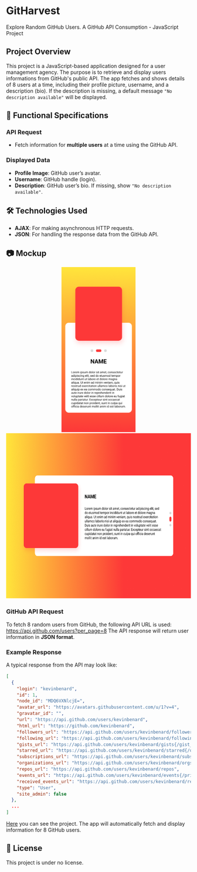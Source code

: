 # GitHarvest

Explore Random GitHub Users.
A GitHub API Consumption - JavaScript Project

## Project Overview

This project is a JavaScript-based application designed for a user management agency. The purpose is to retrieve and display users informations from GitHub's public API. The app fetches and shows details of 8 users at a time, including their profile picture, username, and a description (bio). If the description is missing, a default message `"No description available"` will be displayed.

## 🎯 Functional Specifications

### API Request

- Fetch information for **multiple users** at a time using the GitHub API.
  
### Displayed Data

- **Profile Image**: GitHub user’s avatar.
- **Username**: GitHub handle (login).
- **Description**: GitHub user’s bio. If missing, show `"No description available"`.

## 🛠️ Technologies Used

- **AJAX**: For making asynchronous HTTP requests.
- **JSON**: For handling the response data from the GitHub API.

## 📷 Mockup

<p align="center">
  <img src="./assets/Android Compact.png" alt="mobile mockup" height="450">
  <img src="./assets/Desktop.png" alt="Desktop mockup" height="450">
</p>

### GitHub API Request

To fetch 8 random users from GitHub, the following API URL is used:
https://api.github.com/users?per_page=8
The API response will return user information in **JSON format**.

### Example Response

A typical response from the API may look like:

```json
[
  {
    "login": "kevinbenard",
    "id": 1,
    "node_id": "MDQ6VXNlcjE=",
    "avatar_url": "https://avatars.githubusercontent.com/u/1?v=4",
    "gravatar_id": "",
    "url": "https://api.github.com/users/kevinbenard",
    "html_url": "https://github.com/kevinbenard",
    "followers_url": "https://api.github.com/users/kevinbenard/followers",
    "following_url": "https://api.github.com/users/kevinbenard/following{/other_user}",
    "gists_url": "https://api.github.com/users/kevinbenard/gists{/gist_id}",
    "starred_url": "https://api.github.com/users/kevinbenard/starred{/owner}{/repo}",
    "subscriptions_url": "https://api.github.com/users/kevinbenard/subscriptions",
    "organizations_url": "https://api.github.com/users/kevinbenard/orgs",
    "repos_url": "https://api.github.com/users/kevinbenard/repos",
    "events_url": "https://api.github.com/users/kevinbenard/events{/privacy}",
    "received_events_url": "https://api.github.com/users/kevinbenard/received_events",
    "type": "User",
    "site_admin": false
  },
  ...
]
```
[Here](https://jeremy-roussy.github.io/GitHarvest/) you can see the project. The app will automatically fetch and display information for 8 GitHub users.

## 📄 License
This project is under no license.

